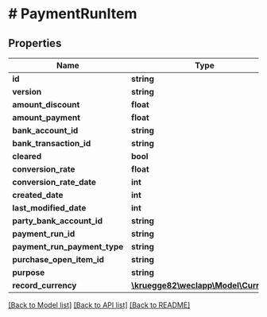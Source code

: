 # # PaymentRunItem

## Properties

Name | Type | Description | Notes
------------ | ------------- | ------------- | -------------
**id** | **string** |  | [optional]
**version** | **string** |  | [optional]
**amount_discount** | **float** |  | [optional]
**amount_payment** | **float** |  | [optional]
**bank_account_id** | **string** |  | [optional]
**bank_transaction_id** | **string** |  | [optional]
**cleared** | **bool** |  | [optional]
**conversion_rate** | **float** |  | [optional]
**conversion_rate_date** | **int** |  | [optional]
**created_date** | **int** |  | [optional]
**last_modified_date** | **int** |  | [optional]
**party_bank_account_id** | **string** |  | [optional]
**payment_run_id** | **string** |  | [optional]
**payment_run_payment_type** | **string** |  | [optional]
**purchase_open_item_id** | **string** |  | [optional]
**purpose** | **string** |  | [optional]
**record_currency** | [**\kruegge82\weclapp\Model\Currency**](Currency.md) |  | [optional]

[[Back to Model list]](../../README.md#models) [[Back to API list]](../../README.md#endpoints) [[Back to README]](../../README.md)

